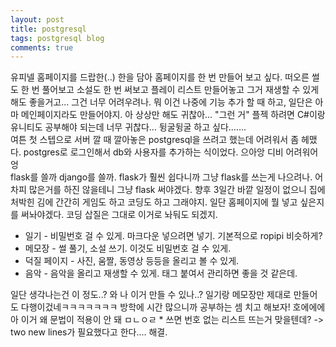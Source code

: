 ```yaml
---
layout: post
title: postgresql
tags: postgresql blog
comments: true
---
```


유피넬 홈페이지를 드랍한(..) 한을 담아 홈페이지를 한 번 만들어 보고 싶다. 떠오른 썰도 한 번 풀어보고 소설도 한 번 써보고 플레이 리스트 만들어놓고 그거 재생할 수 있게 해도 좋을거고... 그건 너무 어려우려나. 뭐 이건 나중에 기능 추가 할 때 하고, 일단은 아마 메인페이지라도 만들어야지. 아 상상만 해도 귀찮아... "그런 거" 플젝 하려면 C#이랑 유니티도 공부해야 되는데 너무 귀찮다... 뒹굴뒹굴 하고 싶다.......<br>
여튼 첫 스텝으로 서버 깔 때 깔아놓은 postgresql을 쓰려고 했는데 어려워서 좀 헤맸다. postgres로 로그인해서 db와 사용자를 추가하는 식이었다. 으아앙 디비 어려워어엉<br>
flask를 쓸까 django를 쓸까. flask가 훨씬 쉽다니까 그냥 flask를 쓰는게 나으려나. 어차피 많은거를 하진 않을테니 그냥 flask 써야겠다. 향후 3일간 바깥 일정이 없으니 집에 처박힌 김에 간간히 게임도 하고 코딩도 하고 그래야지. 일단 홈페이지에 뭘 넣고 싶은지를 써놔야겠다. 코딩 삽질은 그대로 이거로 놔둬도 되겠지.

* 일기 - 비밀번호 걸 수 있게. 마크다운 넣으려면 넣기. 기본적으로 ropipi 비슷하게?
* 메모장 - 썰 풀기, 소설 쓰기. 이것도 비밀번호 걸 수 있게.
* 덕질 페이지 - 사진, 움짤, 동영상 등등을 올리고 볼 수 있게.
* 음악 - 음악을 올리고 재생할 수 있게. 태그 붙여서 관리하면 좋을 것 같은데.

일단 생각나는건 이 정도..? 와 나 이거 만들 수 있나..? 일기랑 메모장만 제대로 만들어도 다행이겄네ㅋㅋㅋㅋㅋㅋㅋ 방학에 시간 많으니까 공부하는 셈 치고 해보자! 호에에에<br>
아 이거 왜 문법이 적용이 안 돼 ㅁㄴㅇㄹ \* 쓰면 번호 없는 리스트 뜨는거 맞을텐데? -> two new lines가 필요했다고 한다.... 해결.
